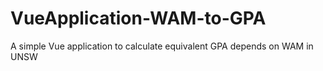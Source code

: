 # VueApplication-WAM-to-GPA
A simple Vue application to calculate equivalent GPA depends on WAM in UNSW
